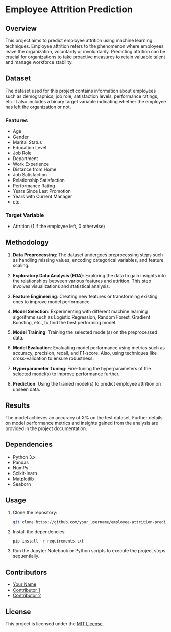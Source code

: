 # Employee Attrition Prediction

## Overview
This project aims to predict employee attrition using machine learning techniques. Employee attrition refers to the phenomenon where employees leave the organization, voluntarily or involuntarily. Predicting attrition can be crucial for organizations to take proactive measures to retain valuable talent and manage workforce stability.

## Dataset
The dataset used for this project contains information about employees such as demographics, job role, satisfaction levels, performance ratings, etc. It also includes a binary target variable indicating whether the employee has left the organization or not.

### Features
- Age
- Gender
- Marital Status
- Education Level
- Job Role
- Department
- Work Experience
- Distance from Home
- Job Satisfaction
- Relationship Satisfaction
- Performance Rating
- Years Since Last Promotion
- Years with Current Manager
- etc.

### Target Variable
- Attrition (1 if the employee left, 0 otherwise)

## Methodology
1. **Data Preprocessing**: The dataset undergoes preprocessing steps such as handling missing values, encoding categorical variables, and feature scaling.
   
2. **Exploratory Data Analysis (EDA)**: Exploring the data to gain insights into the relationships between various features and attrition. This step involves visualizations and statistical analysis.

3. **Feature Engineering**: Creating new features or transforming existing ones to improve model performance.

4. **Model Selection**: Experimenting with different machine learning algorithms such as Logistic Regression, Random Forest, Gradient Boosting, etc., to find the best performing model.

5. **Model Training**: Training the selected model(s) on the preprocessed data.

6. **Model Evaluation**: Evaluating model performance using metrics such as accuracy, precision, recall, and F1-score. Also, using techniques like cross-validation to ensure robustness.

7. **Hyperparameter Tuning**: Fine-tuning the hyperparameters of the selected model(s) to improve performance further.

8. **Prediction**: Using the trained model(s) to predict employee attrition on unseen data.

## Results
The model achieves an accuracy of X% on the test dataset. Further details on model performance metrics and insights gained from the analysis are provided in the project documentation.

## Dependencies
- Python 3.x
- Pandas
- NumPy
- Scikit-learn
- Matplotlib
- Seaborn

## Usage
1. Clone the repository:

    ```bash
    git clone https://github.com/your_username/employee-attrition-prediction.git
    ```

2. Install the dependencies:

    ```bash
    pip install -r requirements.txt
    ```

3. Run the Jupyter Notebook or Python scripts to execute the project steps sequentially.

## Contributors
- [Your Name](https://github.com/your_username)
- [Contributor 1](https://github.com/contributor1)
- [Contributor 2](https://github.com/contributor2)

## License
This project is licensed under the [MIT License](LICENSE).
